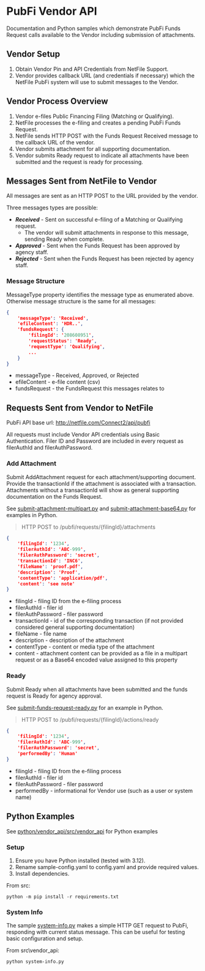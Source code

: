 # PubFi Vendor API

Documentation and Python samples which demonstrate PubFi Funds Request calls available to the Vendor including submission of attachments.

## Vendor Setup

1. Obtain Vendor Pin and API Credentials from NetFile Support.
1. Vendor provides callback URL (and credentials if necessary) which the NetFile PubFi system will use to submit messages to the Vendor.

## Vendor Process Overview

1. Vendor e-files Public Financing Filing (Matching or Qualifying).
1. NetFile processes the e-filing and creates a pending PubFi Funds Request.
1. NetFile sends HTTP POST with the Funds Request Received message to the callback URL of the vendor.
1. Vendor submits attachment for all supporting documentation.
1. Vendor submits Ready request to indicate all attachments have been submitted and the request is ready for processing.


## Messages Sent from NetFile to Vendor

All messages are sent as an HTTP POST to the URL provided by the vendor.

Three messages types are possible:

- ***Received*** - Sent on successful e-filing of a Matching or Qualifying request.
    - The vendor will submit attachments in response to this message, sending Ready when complete.
- ***Approved*** - Sent when the Funds Request has been approved by agency staff.
- ***Rejected*** - Sent when the Funds Request has been rejected by agency staff.

### Message Structure
MessageType property identifies the message type as enumerated above. Otherwise message structure is the same for all messages:

```json
{
    'messageType': 'Received',
    'efileContent': 'HDR..',
    'fundsRequest': {
        'filingId': '208608951',
        'requestStatus': 'Ready',
        'requestType': 'Qualifying',
        ...
    }
}
```

- messageType - Received, Approved, or Rejected
- efileContent - e-file content (csv)
- fundsRequest - the FundsRequest this messages relates to

## Requests Sent from Vendor to NetFile

PubFi API base url: http://netfile.com/Connect2/api/pubfi

All requests must include Vendor API credentials using Basic Authentication. 
Filer ID and Password are included in every request as filerAuthId and filerAuthPassword.

### Add Attachment

Submit AddAttachment request for each attachment/supporting document.
Provide the transactionId if the attachment is associated with a transaction.
Attachments without a transactionId will show as general supporting documentation on the Funds Request.

See 
[submit-attachment-multipart.py](python/vendor_api/src/vendor_api/submit-attachment-multipart.py) and
[submit-attachment-base64.py](python/vendor_api/src/vendor_api/submit-attachment-base64.py) 
for examples in Python.

> HTTP POST to /pubfi/requests/{filingId}/attachments

```json
{
    'filingId': '1234',
    'filerAuthId': 'ABC-999',
    'filerAuthPassword': 'secret',
    'transactionId': 'INC6',
    'fileName': 'proof.pdf', 
    'description': 'Proof',
    'contentType': 'application/pdf',
    'content': 'see note'
}
```
- filingId - filing ID from the e-filing process
- filerAuthId - filer id
- filerAuthPassword - filer password
- transactionId - id of the corresponding transaction (if not provided considered general supporting documentation)
- fileName - file name
- description - description of the attachment
- contentType - content or media type of the attachment
- content - attachment content can be provided as a file in a multipart request or as a Base64 encoded value assigned to this property

### Ready

Submit Ready when all attachments have been submitted and the funds request is Ready for agency approval.

See 
[submit-funds-request-ready.py](python/vendor_api/src/vendor_api/submit-funds-request-ready.py) for an example in Python.

> HTTP POST to /pubfi/requests/{filingId}/actions/ready

```json
{
    'filingId': '1234',
    'filerAuthId': 'ABC-999',
    'filerAuthPassword': 'secret',
    'performedBy': 'Human'
}
```
- filingId - filing ID from the e-filing process
- filerAuthId - filer id
- filerAuthPassword - filer password
- performedBy - informational for Vendor use (such as a user or system name)

## Python Examples
See 
[python/vendor_api/src/vendor_api](python/vendor_api/src/vendor_api) for Python examples

### Setup

1. Ensure you have Python installed (tested with 3.12).
1. Rename sample-config.yaml to config.yaml and provide required values.
1. Install dependencies.

From src:
```console
python -m pip install -r requirements.txt
```

### System Info
The sample [system-info.py](python/vendor_api/src/vendor_api/system-info.py) makes a simple HTTP GET request to PubFi, responding with current status message.
This can be useful for testing basic configuration and setup.

From src\vendor_api:
```console
python system-info.py
```
